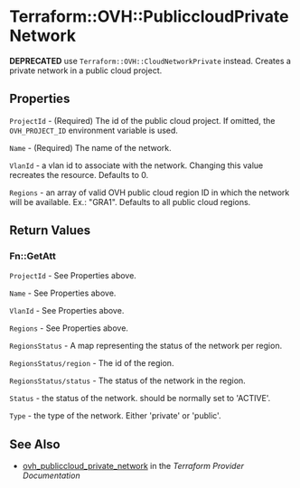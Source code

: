 # Terraform::OVH::PubliccloudPrivateNetwork

__DEPRECATED__ use `Terraform::OVH::CloudNetworkPrivate` instead.
Creates a private network in a public cloud project.

## Properties

`ProjectId` - (Required) The id of the public cloud project. If omitted,
the `OVH_PROJECT_ID` environment variable is used.

`Name` - (Required) The name of the network.

`VlanId` - a vlan id to associate with the network.
Changing this value recreates the resource. Defaults to 0.

`Regions` - an array of valid OVH public cloud region ID in which the network
will be available. Ex.: "GRA1". Defaults to all public cloud regions.


## Return Values

### Fn::GetAtt

`ProjectId` - See Properties above.

`Name` - See Properties above.

`VlanId` - See Properties above.

`Regions` - See Properties above.

`RegionsStatus` - A map representing the status of the network per region.

`RegionsStatus/region` - The id of the region.

`RegionsStatus/status` - The status of the network in the region.

`Status` - the status of the network. should be normally set to 'ACTIVE'.

`Type` - the type of the network. Either 'private' or 'public'.

## See Also

* [ovh_publiccloud_private_network](https://www.terraform.io/docs/providers/ovh/r/publiccloud_private_network.html) in the _Terraform Provider Documentation_